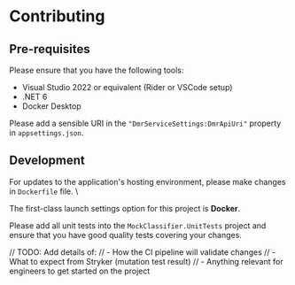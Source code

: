 # Contributing

## Pre-requisites
Please ensure that you have the following tools:
* Visual Studio 2022 or equivalent (Rider or VSCode setup)
* .NET 6
* Docker Desktop

Please add a sensible URI in the `"DmrServiceSettings:DmrApiUri"` property in `appsettings.json`.

## Development
For updates to the application's hosting environment, please make changes in `Dockerfile` file. \

The first-class launch settings option for this project is **Docker**.

Please add all unit tests into the `MockClassifier.UnitTests` project and ensure that you have good quality tests covering your changes.

// TODO: Add details of:
//  - How the CI pipeline will validate changes
//  - What to expect from Stryker (mutation test result)
//  - Anything relevant for engineers to get started on the project